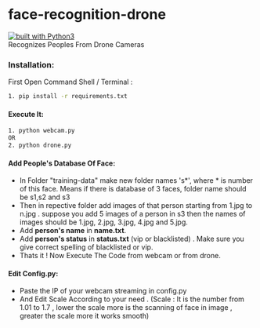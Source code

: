 # face-recognition-drone
[![built with Python3](https://img.shields.io/badge/built%20with-Python3-red.svg)](https://www.python.org/)<br>
Recognizes Peoples From Drone Cameras
### Installation:
First Open Command Shell / Terminal :

```bash
1. pip install -r requirements.txt
```
#### Execute It:
```bash
1. python webcam.py
OR
2. python drone.py
```
#### Add People's Database Of Face:
  - In Folder "training-data" make new folder names 's*', where * is number of this face. Means if there is database of 3 faces, folder name should be s1,s2 and s3
  - Then in repective folder add images of that person starting from 1.jpg to n.jpg . suppose you add 5 images of a person in s3 then the names of images should be 1.jpg, 2.jpg, 3.jpg, 4.jpg and 5.jpg.
  - Add **person's name** in **name.txt**.
  - Add **person's status** in **status.txt** (vip or blacklisted) . Make sure you give correct spelling of blacklisted or vip.
  - Thats it ! Now Execute The Code from webcam or from drone.

#### Edit Config.py:
  - Paste the IP of your webcam streaming in config.py
  - And Edit Scale According to your need . (Scale : It is the number from 1.01 to 1.7 , lower the scale more is the scanning of face in image , greater the scale more it works smooth)
